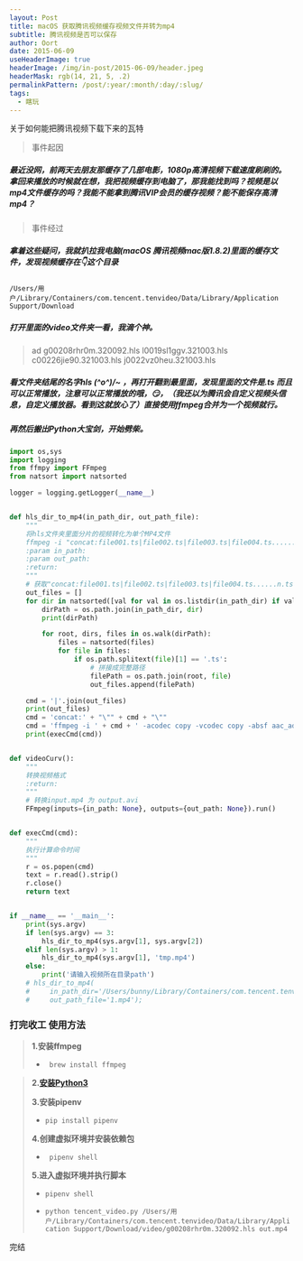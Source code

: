 ```yaml
---
layout: Post
title: macOS 获取腾讯视频缓存视频文件并转为mp4
subtitle: 腾讯视频是否可以保存
author: Oort
date: 2015-06-09
useHeaderImage: true
headerImage: /img/in-post/2015-06-09/header.jpeg
headerMask: rgb(14, 21, 5, .2)
permalinkPattern: /post/:year/:month/:day/:slug/
tags:
  - 瞎玩
---
```


关于如何能把腾讯视频下载下来的瓦特

<!-- more -->

> 事件起因

##### 最近没网，前两天去朋友那缓存了几部电影，1080p高清视频下载速度刷刷的。拿回来播放的时候就在想，我把视频缓存到电脑了，那我能找到吗？视频是以mp4文件缓存的吗？我能不能拿到腾讯VIP会员的缓存视频？能不能保存高清mp4？

> 事件经过

##### 拿着这些疑问，我就扒拉我电脑(macOS 腾讯视频mac版1.8.2)里面的缓存文件，发现视频缓存在👇这个目录

```/Users/用户/Library/Containers/com.tencent.tenvideo/Data/Library/Application Support/Download```

##### 打开里面的video文件夹一看，我滴个神。

> ad			g00208rhr0m.320092.hls	l0019sl1ggv.321003.hls
> c00226jie90.321003.hls	j0022vz0heu.321003.hls

##### 看文件夹结尾的名字hls \(^o^)/~ ，再打开翻到最里面，发现里面的文件是.ts 而且可以正常播放，注意可以正常播放的哦，😏，（我还以为腾讯会自定义视频头信息，自定义播放器。看到这就放心了）直接使用ffmpeg合并为一个视频就行。

##### 再然后搬出Python大宝剑，开始劈柴。

```python
import os,sys
import logging
from ffmpy import FFmpeg
from natsort import natsorted

logger = logging.getLogger(__name__)


def hls_dir_to_mp4(in_path_dir, out_path_file):
    """
    将hls文件夹里面分片的视频转化为单个MP4文件
    ffmpeg -i "concat:file001.ts|file002.ts|file003.ts|file004.ts......n.ts" -acodec copy -vcodec copy -absf aac_adtstoasc out.mp4
    :param in_path:
    :param out_path:
    :return:
    """
    # 获取"concat:file001.ts|file002.ts|file003.ts|file004.ts......n.ts"列表参数
    out_files = []
    for dir in natsorted([val for val in os.listdir(in_path_dir) if val.startswith(in_path_dir.split("/")[-1])]):
        dirPath = os.path.join(in_path_dir, dir)
        print(dirPath)

        for root, dirs, files in os.walk(dirPath):
            files = natsorted(files)
            for file in files:
                if os.path.splitext(file)[1] == '.ts':
                    # 拼接成完整路径
                    filePath = os.path.join(root, file)
                    out_files.append(filePath)

    cmd = '|'.join(out_files)
    print(out_files)
    cmd = 'concat:' + "\"" + cmd + "\""
    cmd = 'ffmpeg -i ' + cmd + ' -acodec copy -vcodec copy -absf aac_adtstoasc ' + out_path_file
    print(execCmd(cmd))


def videoCurv():
    """
    转换视频格式
    :return:
    """
    # 转换input.mp4 为 output.avi
    FFmpeg(inputs={in_path: None}, outputs={out_path: None}).run()


def execCmd(cmd):
    """
    执行计算命令时间
    """
    r = os.popen(cmd)
    text = r.read().strip()
    r.close()
    return text


if __name__ == '__main__':
    print(sys.argv)
    if len(sys.argv) == 3:
        hls_dir_to_mp4(sys.argv[1], sys.argv[2])
    elif len(sys.argv) > 1:
        hls_dir_to_mp4(sys.argv[1], 'tmp.mp4')
    else:
        print('请输入视频所在目录path')
    # hls_dir_to_mp4(
    #     in_path_dir='/Users/bunny/Library/Containers/com.tencent.tenvideo/Data/Library/Application Support/Download/video/g00208rhr0m.320092.hls',
    #     out_path_file='1.mp4');

```



### 打完收工 使用方法

> **1.安装ffmpeg**
>
> - ``` brew install ffmpeg```

> **2.[安装Python3](https://www.python.org/downloads/)**
>
> **3.安装pipenv**
>
> - ```pip install pipenv```
>
> **4.创建虚拟环境并安装依赖包**
>
> - ``` pipenv shell```
>
> **5.进入虚拟环境并执行脚本**
>
> - ```pipenv shell```
>
> - ```python tencent_video.py /Users/用户/Library/Containers/com.tencent.tenvideo/Data/Library/Application Support/Download/video/g00208rhr0m.320092.hls out.mp4```
>



完结

